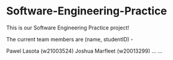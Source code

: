 # Software-Engineering-Practice
This is our Software Engineering Practice project!

The current team members are (name, studentID) - 

Pawel Lasota (w21003524)
Joshua Marfleet (w20013299)
...
...
